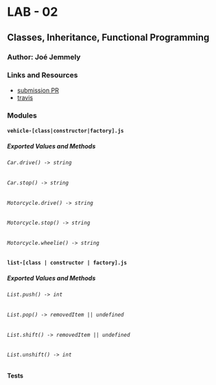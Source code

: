 # LAB - 02

## Classes, Inheritance, Functional Programming

### Author: Joé Jemmely

### Links and Resources

- [submission PR](https://github.com/401-advanced-javascript-joejemmely/lab-02/pull/1)
- [travis](https://travis-ci.com/401-advanced-javascript-joejemmely/lab-02)

### Modules

#### `vehicle-[class|constructor|factory].js`

##### Exported Values and Methods

###### `Car.drive() -> string`

###### `Car.stop() -> string`

###### `Motorcycle.drive() -> string`

###### `Motorcycle.stop() -> string`

###### `Motorcycle.wheelie() -> string`

#### `list-[class | constructor | factory].js`

##### Exported Values and Methods

###### `List.push() -> int`

###### `List.pop() -> removedItem || undefined`

###### `List.shift() -> removedItem || undefined`

###### `List.unshift() -> int`

#### Tests
